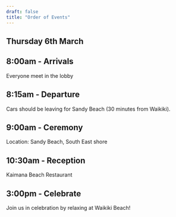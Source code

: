 ```yaml
---
draft: false
title: "Order of Events"
---
```

## Thursday 6th March

## 8:00am - Arrivals

Everyone meet in the lobby

## 8:15am - Departure

Cars should be leaving for Sandy Beach (30 minutes from Waikiki).

## 9:00am - Ceremony

Location: Sandy Beach, South East shore

## 10:30am - Reception

Kaimana Beach Restaurant

## 3:00pm - Celebrate

Join us in celebration by relaxing at Waikiki Beach!


